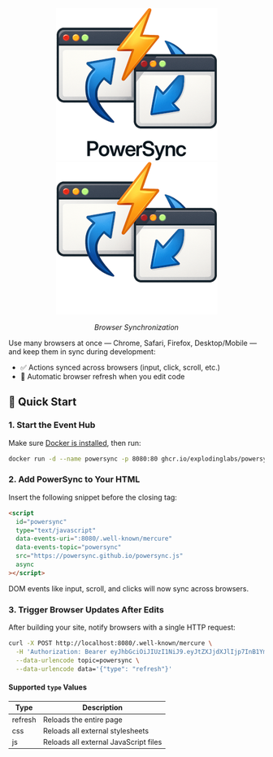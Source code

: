 <p align="center">
  <img alt="Logo" height="300" src="https://github.com/explodinglabs/powersync/blob/main/images/logo-light.png?raw=true#gh-light-mode-only" />
  <img alt="Logo" height="300" src="https://github.com/explodinglabs/powersync/blob/main/images/logo-dark.png?raw=true#gh-dark-mode-only" />
</p>

<p align="center">
  <i>Browser Synchronization</i>
</p>

Use many browsers at once — Chrome, Safari, Firefox,
Desktop/Mobile — and keep them in sync during
development:

- ✅ Actions synced across browsers (input, click,
  scroll, etc.)
- 🔁 Automatic browser refresh when you edit code

## 🚀 Quick Start

### 1. Start the Event Hub

Make sure [Docker is
installed](https://docs.docker.com/get-docker/), then
run:

```sh
docker run -d --name powersync -p 8080:80 ghcr.io/explodinglabs/powersync
```

### 2. Add PowerSync to Your HTML

Insert the following snippet before the closing </body>
tag:

```html
<script
  id="powersync"
  type="text/javascript"
  data-events-uri=":8080/.well-known/mercure"
  data-events-topic="powersync"
  src="https://powersync.github.io/powersync.js"
  async
></script>
```

DOM events like input, scroll, and clicks will now sync across browsers.

### 3. Trigger Browser Updates After Edits

After building your site, notify browsers with a single
HTTP request:

```sh
curl -X POST http://localhost:8080/.well-known/mercure \
  -H 'Authorization: Bearer eyJhbGciOiJIUzI1NiJ9.eyJtZXJjdXJlIjp7InB1Ymxpc2giOlsiKiJdfX0.PXwpfIGng6KObfZlcOXvcnWCJOWTFLtswGI5DZuWSK4' \
  --data-urlencode topic=powersync \
  --data-urlencode data='{"type": "refresh"}'
```

#### Supported `type` Values

| Type    | Description                           |
| ------- | ------------------------------------- |
| refresh | Reloads the entire page               |
| css     | Reloads all external stylesheets      |
| js      | Reloads all external JavaScript files |

